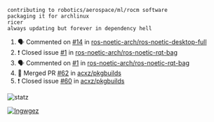 ```
contributing to robotics/aerospace/ml/rocm software
packaging it for archlinux
ricer
always updating but forever in dependency hell
```

<!--START_SECTION:activity-->
1. 🗣 Commented on [#14](https://github.com//ros-noetic-arch/ros-noetic-desktop-full/issues/14) in [ros-noetic-arch/ros-noetic-desktop-full](https://github.com//ros-noetic-arch/ros-noetic-desktop-full)
2. ❗️ Closed issue [#1](https://github.com//ros-noetic-arch/ros-noetic-rqt-bag/issues/1) in [ros-noetic-arch/ros-noetic-rqt-bag](https://github.com//ros-noetic-arch/ros-noetic-rqt-bag)
3. 🗣 Commented on [#1](https://github.com//ros-noetic-arch/ros-noetic-rqt-bag/issues/1) in [ros-noetic-arch/ros-noetic-rqt-bag](https://github.com//ros-noetic-arch/ros-noetic-rqt-bag)
4. 🎉 Merged PR [#62](https://github.com//acxz/pkgbuilds/pull/62) in [acxz/pkgbuilds](https://github.com//acxz/pkgbuilds)
5. ❗️ Closed issue [#60](https://github.com//acxz/pkgbuilds/issues/60) in [acxz/pkgbuilds](https://github.com//acxz/pkgbuilds)
<!--END_SECTION:activity-->


![statz](https://github-readme-stats.vercel.app/api?username=acxz&include_all_commits=true&show_icons=true)

[![lngwgez](https://github-readme-stats.vercel.app/api/top-langs/?username=acxz&layout=compact)](https://github.com/acxz/github-readme-stats)


<!--
**acxz/acxz** is a ✨ _special_ ✨ repository because its `README.md` (this file) appears on your GitHub profile.

Here are some ideas to get you started:

- 🔭 I’m currently working on ...
- 🌱 I’m currently learning ...
- 👯 I’m looking to collaborate on ...
- 🤔 I’m looking for help with ...
- 💬 Ask me about ...
- 📫 How to reach me: ...
- 😄 Pronouns: ...
- ⚡ Fun fact: ...
-->
